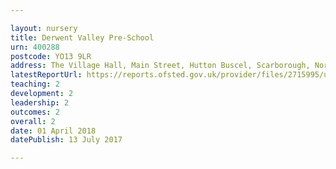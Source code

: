 ```yaml
---

layout: nursery
title: Derwent Valley Pre-School
urn: 400288
postcode: YO13 9LR
address: The Village Hall, Main Street, Hutton Buscel, Scarborough, North Yorkshire, YO13 9LR
latestReportUrl: https://reports.ofsted.gov.uk/provider/files/2715995/urn/400288.pdf
teaching: 2
development: 2
leadership: 2
outcomes: 2
overall: 2
date: 01 April 2018 
datePublish: 13 July 2017

---
```

